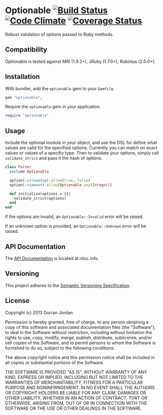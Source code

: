 Optionable [![Build Status](https://secure.travis-ci.org/durran/optionable.png?branch=master&.png)](http://travis-ci.org/durran/optionable) [![Code Climate](https://codeclimate.com/github/durran/optionable.png)](https://codeclimate.com/github/durran/optionable) [![Coverage Status](https://coveralls.io/repos/durran/optionable/badge.png?branch=master)](https://coveralls.io/r/durran/optionable?branch=master)
====

Robust validation of options passed to Ruby methods.

Compatibility
-------------

Optionable is tested against MRI (1.9.2+), JRuby (1.7.0+), Rubinius (2.0.0+).

Installation
------------

With bundler, add the `optionable` gem to your `Gemfile`.

```ruby
gem "optionable",
```

Require the `optionable` gem in your application.

```ruby
require "optionable"
```

Usage
-----

Include the optional module in your object, and use the DSL for define what values
are valid for the specified options. Currently you can match on exact values or
values of a specific type. Then to validate your options, simply call `validate_strict`
and pass it the hash of options.

```ruby
class Parser
  include Optionable

  option(:streaming).allow(true, false)
  option(:timeout).allow(Optionable.any(Integer))

  def initialize(options = {})
    validate_strict(options)
  end
end
```

If the options are invalid, an `Optionable::Invalid` error will be raised.

If an unknown option is provided, an `Optionable::Unknown` error will be
raised.

API Documentation
-----------------

The [API Documentation](http://rdoc.info/github/durran/optionable/master/frames) is
located at rdoc.info.

Versioning
----------

This project adheres to the [Semantic Versioning Specification](http://semver.org/).

License
-------

Copyright (c) 2013 Durran Jordan

Permission is hereby granted, free of charge, to any person obtaining
a copy of this software and associated documentation files (the
"Software"), to deal in the Software without restriction, including
without limitation the rights to use, copy, modify, merge, publish,
distribute, sublicense, and/or sell copies of the Software, and to
permit persons to whom the Software is furnished to do so, subject to
the following conditions:

The above copyright notice and this permission notice shall be
included in all copies or substantial portions of the Software.

THE SOFTWARE IS PROVIDED "AS IS", WITHOUT WARRANTY OF ANY KIND,
EXPRESS OR IMPLIED, INCLUDING BUT NOT LIMITED TO THE WARRANTIES OF
MERCHANTABILITY, FITNESS FOR A PARTICULAR PURPOSE AND
NONINFRINGEMENT. IN NO EVENT SHALL THE AUTHORS OR COPYRIGHT HOLDERS BE
LIABLE FOR ANY CLAIM, DAMAGES OR OTHER LIABILITY, WHETHER IN AN ACTION
OF CONTRACT, TORT OR OTHERWISE, ARISING FROM, OUT OF OR IN CONNECTION
WITH THE SOFTWARE OR THE USE OR OTHER DEALINGS IN THE SOFTWARE.
